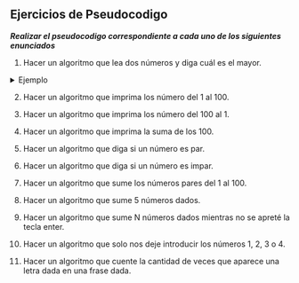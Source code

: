 ## Ejercicios de Pseudocodigo

_**Realizar el pseudocodigo correspondiente a cada uno de los siguientes enunciados**_

1. Hacer un algoritmo que lea dos números y diga cuál es el mayor. 
<details><summary>Ejemplo</summary>
<p>
  
#### Solucion

``` 
Leer X
Leer Y
Si X > Y Entonces
   Mostrar X
Sino
   Mostrar Y
```
</p>
</details>

2. Hacer un algoritmo que imprima los número del 1 al 100.

3. Hacer un algoritmo que imprima los número del 100 al 1.

4. Hacer un algoritmo que imprima la suma de los 100.

5. Hacer un algoritmo que diga si un número es par.

6. Hacer un algoritmo que diga si un número es impar.

7. Hacer un algoritmo que sume los números pares del 1 al 100.

8. Hacer un algoritmo que sume 5 números dados.

9. Hacer un algoritmo que sume N números dados mientras no se apreté la tecla enter.

10. Hacer un algoritmo que solo nos deje introducir los números 1, 2, 3 o 4.

11. Hacer un algoritmo que cuente la cantidad de veces que aparece una letra dada en una frase dada.
